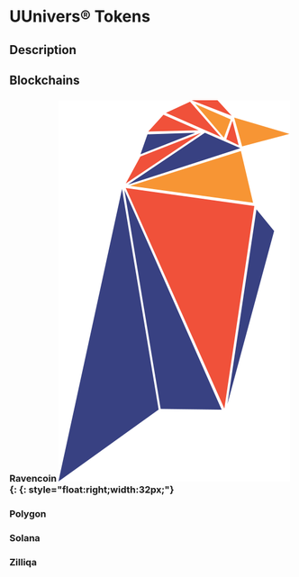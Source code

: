 # UUnivers® Tokens

## Description

## Blockchains

### Ravencoin ![Ravencoin logo](/Logos/ravencoin-rvn-logo.svg){: {: style="float:right;width:32px;"}
### Polygon

### Solana

### Zilliqa

